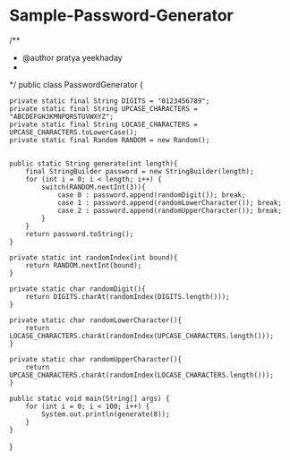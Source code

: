 # Sample-Password-Generator
/**
 * @author pratya yeekhaday
 *
 */
public class PasswordGenerator {

	private static final String DIGITS = "0123456789";
	private static final String UPCASE_CHARACTERS = "ABCDEFGHJKMNPQRSTUVWXYZ";
	private static final String LOCASE_CHARACTERS = UPCASE_CHARACTERS.toLowerCase();
	private static final Random RANDOM = new Random();
	
	
	public static String generate(int length){
		final StringBuilder password = new StringBuilder(length);
		for (int i = 0; i < length; i++) {
			switch(RANDOM.nextInt(3)){
				case 0 : password.append(randomDigit()); break;
				case 1 : password.append(randomLowerCharacter()); break;
				case 2 : password.append(randomUpperCharacter()); break;
			}
		}
		return password.toString();
	}
	
	private static int randomIndex(int bound){
		return RANDOM.nextInt(bound);
	}
	
	private static char randomDigit(){
		return DIGITS.charAt(randomIndex(DIGITS.length()));
	}
	
	private static char randomLowerCharacter(){
		return LOCASE_CHARACTERS.charAt(randomIndex(UPCASE_CHARACTERS.length()));
	}
	
	private static char randomUpperCharacter(){
		return UPCASE_CHARACTERS.charAt(randomIndex(LOCASE_CHARACTERS.length()));
	}
	
	public static void main(String[] args) {
		for (int i = 0; i < 100; i++) {
			System.out.println(generate(8));
		}
	}
	
}

